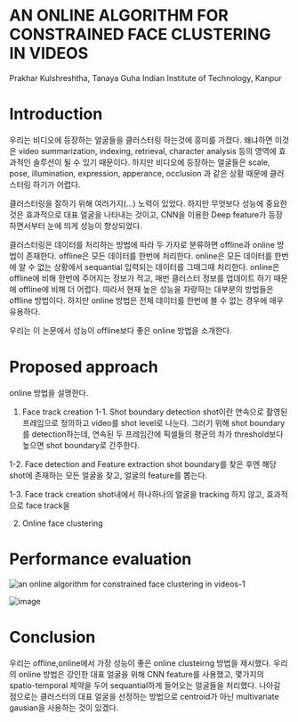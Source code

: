 # AN ONLINE ALGORITHM FOR CONSTRAINED FACE CLUSTERING IN VIDEOS
Prakhar Kulshreshtha, Tanaya Guha
Indian Institute of Technology, Kanpur

# Introduction 
우리는 비디오에 등장하는 얼굴들을 클러스터링 하는것에 흥미를 가졌다. 
왜냐하면 이것은 video summarization, indexing, retrieval, character analysis 등의 영역에 효과적인 솔루션이 될 수 있기 때문이다.
하지만 비디오에 등장하는 얼굴들은 scale, pose, illumination, expression, apperance, occlusion 과 같은 상황 때문에 클러스터링 하기가 어렵다.

클러스터링을 잘하기 위해 여러가지(...) 노력이 있었다. 하지만 무엇보다 성능에 중요한것은 효과적으로 대표 얼굴을 나타내는 것이고, CNN을 이용한 Deep feature가 등장하면서부터 눈에 띄게 성능이 향상되었다.

클러스터링은 데이터를 처리하는 방법에 따라 두 가지로 분류하면 offline과 online 방법이 존재한다.
offline은 모든 데이터를 한번에 처리한다.
online은 모든 데이터를 한번에 알 수 없는 상황에서 sequantial 입력되는 데이터를 그때그때 처리한다.
online은 offline에 비해 한번에 주어지는 정보가 적고, 매번 클러스터 정보를 업데이트 하기 때문에 offline에 비해 더 어렵다.
따라서 현재 높은 성능을 자랑하는 대부분의 방법들은 offline 방법이다. 하지만 online 방법은 전체 데이터를 한번에 볼 수 없는 경우에 매우 유용하다.

우리는 이 논문에서 성능이 offline보다 좋은 online 방법을 소개한다.

# Proposed approach
online 방법을 설명한다.

1. Face track creation
  1-1. Shot boundary detection
  shot이란 연속으로 촬영된 프레임으로 정의하고 video를 shot level로 나눈다. 그러기 위해 shot boundary를 detection하는데, 
  연속된 두 프레임간에 픽셀들의 평균의 차가 threshold보다 높으면 shot boundary로 간주한다.
  
  1-2. Face detection and Feature extraction
  shot boundary를 찾은 후엔 해당 shot에 존재하는 모든 얼굴을 찾고, 얼굴의 feature를 뽑는다.
  
  1-3. Face track creation
  shot내에서 하나하나의 얼굴을 tracking 하지 않고, 효과적으로 face track을 
  
2. Online face clustering 

# Performance evaluation

![an online algorithm for constrained face clustering in videos-1](https://user-images.githubusercontent.com/23207379/51081658-5b5deb80-1738-11e9-828e-c0d2cf87584c.png)

![image](https://user-images.githubusercontent.com/23207379/51081694-08386880-1739-11e9-852f-11cff87f593a.png)

# Conclusion 
우리는 offline,online에서 가장 성능이 좋은 online clusteirng 방법을 제시했다. 
우리의 online 방법은 강인한 대표 얼굴을 위해 CNN feature를 사용했고, 몇가지의 spatio-temporal 제약을 두어 sequantial하게 들어오는 얼굴들을 처리했다.
나아갈 점으로는 클러스터의 대표 얼굴을 선정하는 방법으로 centroid가 아닌 multivariate gausian을 사용하는 것이 있겠다.
